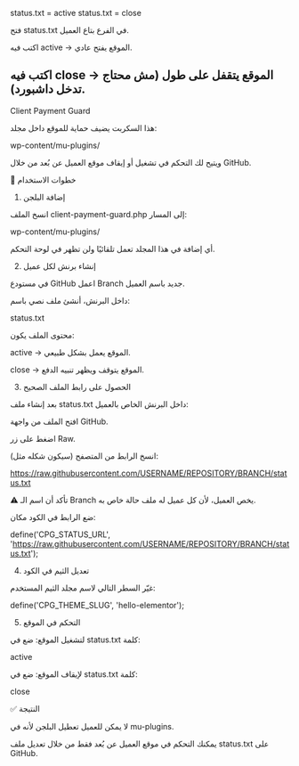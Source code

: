 status.txt = active
status.txt = close

فتح status.txt في الفرع بتاع العميل.

اكتب فيه active → الموقع يفتح عادي.

اكتب فيه close → الموقع يتقفل على طول (مش محتاج تدخل داشبورد).
------------
Client Payment Guard

هذا السكربت يضيف حماية للموقع داخل مجلد:

wp-content/mu-plugins/


ويتيح لك التحكم في تشغيل أو إيقاف موقع العميل عن بُعد من خلال GitHub.

🚀 خطوات الاستخدام
1. إضافة البلجن

انسخ الملف client-payment-guard.php إلى المسار:

wp-content/mu-plugins/


أي إضافة في هذا المجلد تعمل تلقائيًا ولن تظهر في لوحة التحكم.

2. إنشاء برنش لكل عميل

في مستودع GitHub اعمل Branch جديد باسم العميل.

داخل البرنش، أنشئ ملف نصي باسم:

status.txt


محتوى الملف يكون:

active → الموقع يعمل بشكل طبيعي.

close → الموقع يتوقف ويظهر تنبيه الدفع.

3. الحصول على رابط الملف الصحيح

بعد إنشاء ملف status.txt داخل البرنش الخاص بالعميل:

افتح الملف من واجهة GitHub.

اضغط على زر Raw.

انسخ الرابط من المتصفح (سيكون شكله مثل):

https://raw.githubusercontent.com/USERNAME/REPOSITORY/BRANCH/status.txt


⚠️ تأكد أن اسم الـ Branch يخص العميل، لأن كل عميل له ملف حالة خاص به.

ضع الرابط في الكود مكان:

define('CPG_STATUS_URL', 'https://raw.githubusercontent.com/USERNAME/REPOSITORY/BRANCH/status.txt');

4. تعديل الثيم في الكود

غيّر السطر التالي لاسم مجلد الثيم المستخدم:

define('CPG_THEME_SLUG', 'hello-elementor');

5. التحكم في الموقع

لتشغيل الموقع: ضع في status.txt كلمة:

active


لإيقاف الموقع: ضع في status.txt كلمة:

close

✅ النتيجة

لا يمكن للعميل تعطيل البلجن لأنه في mu-plugins.

يمكنك التحكم في موقع العميل عن بُعد فقط من خلال تعديل ملف status.txt على GitHub.
